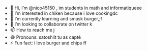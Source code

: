 - 👋 Hi, I’m @nico45150 , im students in math and informatiqueee
- 👀 I’m interested in chiken because i love cookingdc
- 🌱 I’m currently learning and smask burger,;f
- 💞️ I’m looking to collaborate on twitter k
- 📫 How to reach me j
- 😄 Pronouns: satoshiit tu as capté
- ⚡ Fun fact: i love burger and chips
ff
<!---
nico45150/nico45150 is a ✨ special ✨ repository because its `README.md` (this file) appears on your GitHub profile.
You can click the Preview link to take a look at your changes.
--->

